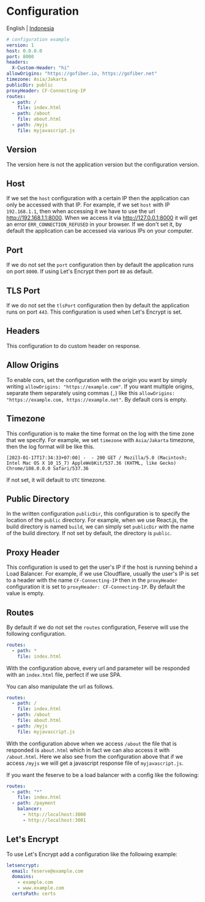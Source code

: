 # Configuration

English | [Indonesia](configuration-id.md)

```yaml
# configuration example
version: 1
host: 0.0.0.0
port: 8000
headers: 
  X-Custom-Header: "hi"
allowOrigins: "https://gofiber.io, https://gofiber.net"
timezone: Asia/Jakarta
publicDir: public
proxyHeader: CF-Connecting-IP
routes:
  - path: /
    file: index.html
  - path: /about
    file: about.html
  - path: /myjs
    file: myjavascript.js
```

## Version

The version here is not the application version but the configuration version.

## Host

If we set the `host` configuration with a certain IP then the application can only be accessed with that IP. For example, if we set `host` with IP `192.168.1.1`, then when accessing it we have to use the url <http://192.168.1.1:8000>. When we access it via <http://127.0.0.1:8000> it will get an error `ERR_CONNECTION_REFUSED` in your browser. If we don't set it, by default the application can be accessed via various IPs on your computer.

## Port

If we do not set the `port` configuration then by default the application runs on port `8000`. If using Let's Encrypt then port `80` as default.

## TLS Port

If we do not set the `tlsPort` configuration then by default the application runs on port `443`. This configuration is used when Let's Encrypt is set.

## Headers

This configuration to do custom header on response.

## Allow Origins

To enable cors, set the configuration with the origin you want by simply writing `allowOrigins: "https://example.com"`. If you want multiple origins, separate them separately using commas (`,`) like this `allowOrigins: "https://example.com, https://example.net"`. By default cors is empty.

## Timezone

This configuration is to make the time format on the log with the time zone that we specify. For example, we set `timezone` with `Asia/Jakarta` timezone, then the log format will be like this.

```shell
[2023-01-17T17:34:33+07:00] -  - 200 GET / Mozilla/5.0 (Macintosh; Intel Mac OS X 10_15_7) AppleWebKit/537.36 (KHTML, like Gecko) Chrome/108.0.0.0 Safari/537.36
```

If not set, it will default to `UTC` timezone.

## Public Directory

In the written configuration `publicDir`, this configuration is to specify the location of the `public` directory. For example, when we use React.js, the build directory is named `build`, we can simply set `publicDir` with the name of the build directory. If not set by default, the directory is `public`.

## Proxy Header

This configuration is used to get the user's IP if the host is running behind a Load Balancer. For example, if we use Cloudflare, usually the user's IP is set to a header with the name `CF-Connecting-IP` then in the `proxyHeader` configuration it is set to `proxyHeader: CF-Connecting-IP`. By default the value is empty.

## Routes

By default if we do not set the `routes` configuration, Feserve will use the following configuration.

```yaml
routes:
  - path: *
    file: index.html
```

With the configuration above, every url and parameter will be responded with an `index.html` file, perfect if we use SPA.

You can also manipulate the url as follows.

```yaml
routes:
  - path: /
    file: index.html
  - path: /about
    file: about.html
  - path: /myjs
    file: myjavascript.js
```

With the configuration above when we access `/about` the file that is responded is `about.html` which in fact we can also access it with `/about.html`. Here we also see from the configuration above that if we access `/myjs` we will get a javascript response file of `myjavascript.js`.

If you want the feserve to be a load balancer with a config like the following:

```yaml
routes:
  - path: "*"
    file: index.html
  - path: /payment
    balancer:
      - http://localhost:3000
      - http://localhost:3001
```

## Let's Encrypt

To use Let's Encrypt add a configuration like the following example:

```yaml
letsencrypt:
  email: feserve@example.com
  domains:
    - example.com
    - www.example.com
  certsPath: certs
```
